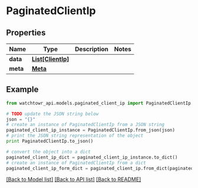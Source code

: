 # PaginatedClientIp


## Properties
Name | Type | Description | Notes
------------ | ------------- | ------------- | -------------
**data** | [**List[ClientIp]**](ClientIp.md) |  | 
**meta** | [**Meta**](Meta.md) |  | 

## Example

```python
from watchtowr_api.models.paginated_client_ip import PaginatedClientIp

# TODO update the JSON string below
json = "{}"
# create an instance of PaginatedClientIp from a JSON string
paginated_client_ip_instance = PaginatedClientIp.from_json(json)
# print the JSON string representation of the object
print PaginatedClientIp.to_json()

# convert the object into a dict
paginated_client_ip_dict = paginated_client_ip_instance.to_dict()
# create an instance of PaginatedClientIp from a dict
paginated_client_ip_form_dict = paginated_client_ip.from_dict(paginated_client_ip_dict)
```
[[Back to Model list]](../README.md#documentation-for-models) [[Back to API list]](../README.md#documentation-for-api-endpoints) [[Back to README]](../README.md)


